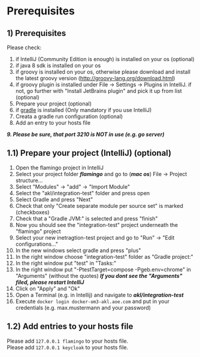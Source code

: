 # Prerequisites

## 1) Prerequisites
Please check:
1. if IntelliJ (Community Edition is enough) is installed on your os (optional)
2. if java 8 sdk is installed on your os
3. if groovy is installed on your os, otherwise please download and install the latest groovy version (http://groovy-lang.org/download.html)
4. if groovy plugin is installed under File -> Settings -> Plugins in IntelliJ. if not, go further with "Install JetBrains plugin" and pick it up from list (optional)
5. Prepare your project (optional)
6. if [gradle](https://gradle.org/install/) is installed (Only mandatory if you use IntelliJ)
7. Creata a gradle run configuration (optional)
8. Add an entry to your hosts file

***9. Please be sure, that port 3210 is NOT in use (e.g. go server)***

## 1.1) Prepare your project (IntelliJ) (optional)
1. Open the flamingo project in IntelliJ
2. Select your project folder ***flamingo*** and go to (***mac os***) File -> Project structure... 
3. Select "Modules" -> "add" -> "Import Module" 
4. Select the "akl/integration-test" folder and press open 
5. Select Gradle and press "Next" 
6. Check that only "Create separate module per source set" is marked (checkboxes) 
7. Check that a "Gradle JVM:" is selected and press "finish" 
8. Now you should see the "integration-test" project underneath the "flamingo" project
9. Select your new inetragtion-test project and go to "Run" -> "Edit configurations..."
10. In the new windows select gradle and press "plus"
11. In the right window choose "integration-test" folder as "Gradle project:"
12. In the right window put "test" in "Tasks:"
13. In the right window put "-PtestTarget=compose -Pgeb.env=chrome" in "Arguments" (without the quotes) ***If you dont see the "Arguments" filed, please restart IntelliJ***
14. Click on "Apply" and "Ok"
15. Open a Terminal (e.g. in Intellij) and navigate to ***akl/integration-test***
16. Execute `docker login docker-om3-akl.aoe.com` and put in your credentials (e.g. max.mustermann and your password)



## 1.2) Add entries to your hosts file
Please add `127.0.0.1 flamingo` to your hosts file. \
Please add `127.0.0.1 keycloak` to your hosts file. 
